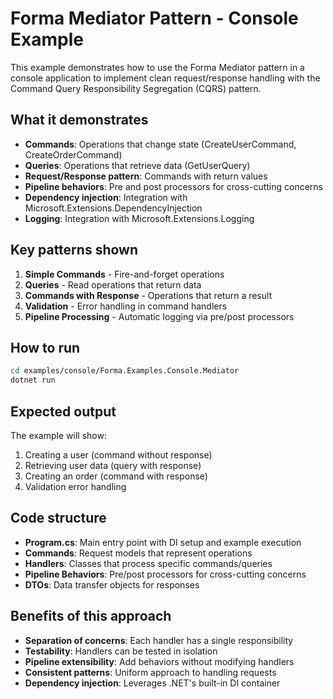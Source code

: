 # Forma Mediator Pattern - Console Example

This example demonstrates how to use the Forma Mediator pattern in a console application to implement clean request/response handling with the Command Query Responsibility Segregation (CQRS) pattern.

## What it demonstrates

- **Commands**: Operations that change state (CreateUserCommand, CreateOrderCommand)
- **Queries**: Operations that retrieve data (GetUserQuery)
- **Request/Response pattern**: Commands with return values
- **Pipeline behaviors**: Pre and post processors for cross-cutting concerns
- **Dependency injection**: Integration with Microsoft.Extensions.DependencyInjection
- **Logging**: Integration with Microsoft.Extensions.Logging

## Key patterns shown

1. **Simple Commands** - Fire-and-forget operations
2. **Queries** - Read operations that return data
3. **Commands with Response** - Operations that return a result
4. **Validation** - Error handling in command handlers
5. **Pipeline Processing** - Automatic logging via pre/post processors

## How to run

```bash
cd examples/console/Forma.Examples.Console.Mediator
dotnet run
```

## Expected output

The example will show:
1. Creating a user (command without response)
2. Retrieving user data (query with response)
3. Creating an order (command with response)
4. Validation error handling

## Code structure

- **Program.cs**: Main entry point with DI setup and example execution
- **Commands**: Request models that represent operations
- **Handlers**: Classes that process specific commands/queries
- **Pipeline Behaviors**: Pre/post processors for cross-cutting concerns
- **DTOs**: Data transfer objects for responses

## Benefits of this approach

- **Separation of concerns**: Each handler has a single responsibility
- **Testability**: Handlers can be tested in isolation
- **Pipeline extensibility**: Add behaviors without modifying handlers
- **Consistent patterns**: Uniform approach to handling requests
- **Dependency injection**: Leverages .NET's built-in DI container